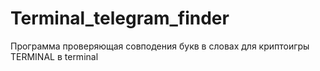 # Terminal_telegram_finder
Программа проверяющая совподения букв в словах для криптоигры TERMINAL в terminal
